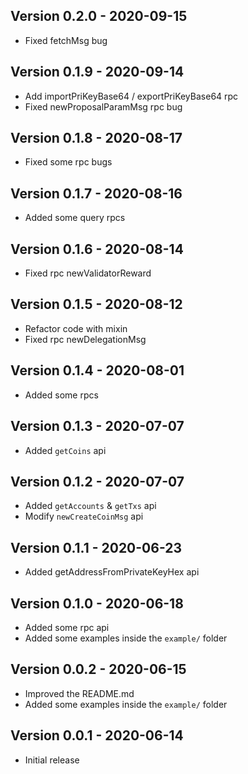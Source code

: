 ## Version 0.2.0 - 2020-09-15
* Fixed fetchMsg bug

## Version 0.1.9 - 2020-09-14
* Add importPriKeyBase64 / exportPriKeyBase64 rpc
* Fixed newProposalParamMsg rpc bug

## Version 0.1.8 - 2020-08-17
* Fixed some rpc bugs

## Version 0.1.7 - 2020-08-16
* Added some query rpcs

## Version 0.1.6 - 2020-08-14
* Fixed rpc newValidatorReward

## Version 0.1.5 - 2020-08-12
* Refactor code with mixin
* Fixed rpc newDelegationMsg

## Version 0.1.4 - 2020-08-01
* Added some rpcs

## Version 0.1.3 - 2020-07-07
* Added `getCoins` api

## Version 0.1.2 - 2020-07-07
* Added `getAccounts` & `getTxs` api
* Modify `newCreateCoinMsg` api

## Version 0.1.1 - 2020-06-23
* Added getAddressFromPrivateKeyHex api

## Version 0.1.0 - 2020-06-18
* Added some rpc api
* Added some examples inside the `example/` folder

## Version 0.0.2 - 2020-06-15
* Improved the README.md
* Added some examples inside the `example/` folder

## Version 0.0.1 - 2020-06-14
* Initial release
